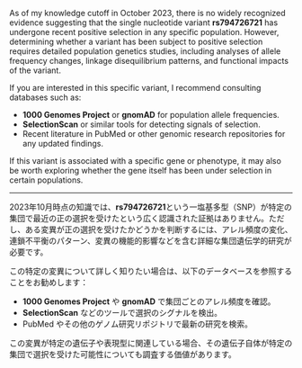 As of my knowledge cutoff in October 2023, there is no widely recognized evidence suggesting that the single nucleotide variant **rs794726721** has undergone recent positive selection in any specific population. However, determining whether a variant has been subject to positive selection requires detailed population genetics studies, including analyses of allele frequency changes, linkage disequilibrium patterns, and functional impacts of the variant.

If you are interested in this specific variant, I recommend consulting databases such as:

- **1000 Genomes Project** or **gnomAD** for population allele frequencies.
- **SelectionScan** or similar tools for detecting signals of selection.
- Recent literature in PubMed or other genomic research repositories for any updated findings.

If this variant is associated with a specific gene or phenotype, it may also be worth exploring whether the gene itself has been under selection in certain populations.

---

2023年10月時点の知識では、**rs794726721**という一塩基多型（SNP）が特定の集団で最近の正の選択を受けたという広く認識された証拠はありません。ただし、ある変異が正の選択を受けたかどうかを判断するには、アレル頻度の変化、連鎖不平衡のパターン、変異の機能的影響などを含む詳細な集団遺伝学的研究が必要です。

この特定の変異について詳しく知りたい場合は、以下のデータベースを参照することをお勧めします：

- **1000 Genomes Project** や **gnomAD** で集団ごとのアレル頻度を確認。
- **SelectionScan** などのツールで選択のシグナルを検出。
- PubMed やその他のゲノム研究リポジトリで最新の研究を検索。

この変異が特定の遺伝子や表現型に関連している場合、その遺伝子自体が特定の集団で選択を受けた可能性についても調査する価値があります。